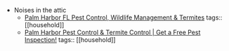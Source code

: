 - Noises in the attic
	- [Palm Harbor FL Pest Control, Wildlife Management & Termites](https://palmharbortermiteandpestcontrol.com/)
	  tags:: [[household]]
	- [Palm Harbor Pest Control & Termite Control | Get a Free Pest Inspection!](https://www.masseyservices.com/service-location/palm-harbor-pest-control/)
	  tags:: [[household]]